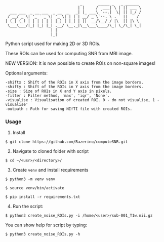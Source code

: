 ```
                                 _       _____ _   _ ______ 
                                | |     /  ___| \ | || ___ \
  ___ ___  _ __ ___  _ __  _   _| |_ ___\ `--.|  \| || |_/ /
 / __/ _ \| '_ ` _ \| '_ \| | | | __/ _ \`--. \ . ` ||    / 
| (_| (_) | | | | | | |_) | |_| | ||  __/\__/ / |\  || |\ \ 
 \___\___/|_| |_| |_| .__/ \__,_|\__\___\____/\_| \_/\_| \_|
                    | |                                     
                    |_|    
```
Python script used for making 2D or 3D ROIs.

These ROIs can be used for computing SNR from MRI image.

NEW VERSION: It is now possible to create ROIs on non-square images!

Optional arguments:

    -shiftx : Shift of the ROIs in X axis from the image borders.
    -shifty : Shift of the ROIs in Y axis from the image borders.
    -size : Size of ROIs in X and Y axis in pixels.
    -filter : Filter method, 'max', 'iqr', 'None'.
    -visualise : Visualisation of created ROI. 0 - do not visualise, 1 - visualise'
    -outpath : Path for saving NIfTI file with created ROIs.

### Usage

1. Install

```shell
$ git clone https://github.com/Razerino/computeSNR.git
```

2. Navigate to cloned folder with script

```shell
$ cd ~/<usr>/<directory>/
```

3. Create `venv` and install requirements

```shell
$ python3 -m venv venv

$ source venv/bin/activate

$ pip install -r requirements.txt
```

4. Run the script:

```shell
$ python3 create_noise_ROIs.py -i /home/<user>/sub-001_T1w.nii.gz
```

You can show help for script by typing:

```shell
$ python3 create_noise_ROIs.py -h
```
